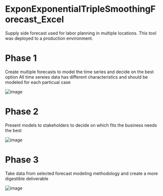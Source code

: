 # ExponExponentialTripleSmoothingForecast_Excel
Supply side forecast used for labor planning in multiple locations. This tool was deployed to a production environment.


# Phase 1
Create multiple forecasts to model the time series and decide on the best option All time sereies data has different characteristics and should be modeled for each particual case
 
 
 
![image](https://user-images.githubusercontent.com/44706605/153673970-a6b8a55b-850b-49db-b01a-d9cfeaad8dce.png)


# Phase 2
Present models to stakeholders to decide on which fits the business needs the best



![image](https://user-images.githubusercontent.com/44706605/153673990-05adb7e0-633a-49bd-b3af-134d3a954df5.png)
 
 
# Phase 3
Take data from selected forecast modeling methodology and create a more digestible deliverable
 
 
 

![image](https://user-images.githubusercontent.com/44706605/153674003-95a724dc-8d2c-46f3-80cd-66bbecd8d8e0.png)
